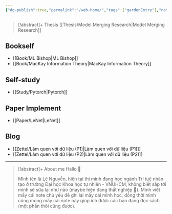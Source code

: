 ```yaml
---
{"dg-publish":true,"permalink":"/web-home/","tags":["gardenEntry"],"noteIcon":"📝","created":"2024-03-20T00:13:20.890+07:00","updated":"2024-04-21T15:11:13.017+07:00"}
---
```


>[!abstract]+ Thesis
>[[Thesis/Model Merging Research\|Model Merging Research]]

## Bookself

- [[Book/ML Bishop\|ML Bishop]]
- [[Book/MacKay Information Theory\|MacKay Information Theory]]
## Self-study

- [[Study/Pytorch\|Pytorch]]

## Paper Implement

- [[Paper/LeNet\|LeNet]]
## Blog

- [[Zettel/Làm quen với dữ liệu (P1)\|Làm quen với dữ liệu (P1)]]
- [[Zettel/Làm quen với dữ liệu (P2)\|Làm quen với dữ liệu (P2)]]

---

>[!abstract]+ About me
>Hallo 🤗
>
>Mình tên là Lê Nguyễn, hiện tại thì mình đang học ngành Trí tuệ nhân tạo ở trường Đại học Khoa học tự nhiên - VNUHCM, không biết sắp tới mình sẽ sửa lại như nào (maybe hiện đang thất nghiệp 🥲). Mình viết mấy cái note chủ yếu để ghi lại mấy cái mình học, đồng thời mình cũng mong mấy cái note này giúp ích được các bạn đang đọc sách (một phần thôi cũng được).